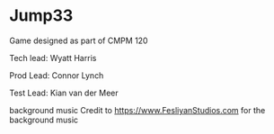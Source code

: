 # Jump33
Game designed as part of CMPM 120

Tech lead: Wyatt Harris

Prod Lead: Connor Lynch

Test Lead: Kian van der Meer

background music Credit to https://www.FesliyanStudios.com for the background music